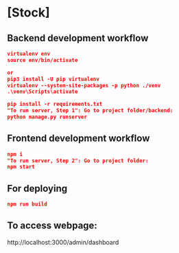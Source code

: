 # [Stock]
## Backend development workflow

```json
virtualenv env
source env/bin/activate

or
pip3 install -U pip virtualenv
virtualenv --system-site-packages -p python ./venv
.\venv\Scripts\activate

pip install -r requirements.txt
"To run server, Step 1": Go to project folder/backend:
python manage.py runserver
```

## Frontend development workflow

```json
npm i
"To run server, Step 2": Go to project folder: 
npm start
```

## For deploying

```json
npm run build
```

## To access webpage:

http://localhost:3000/admin/dashboard

